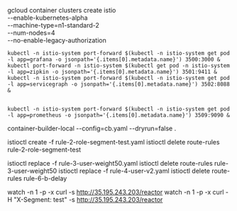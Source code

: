 
gcloud container clusters create istio \
    --enable-kubernetes-alpha \
    --machine-type=n1-standard-2 \
    --num-nodes=4 \
    --no-enable-legacy-authorization



```
kubectl -n istio-system port-forward $(kubectl -n istio-system get pod -l app=grafana -o jsonpath='{.items[0].metadata.name}') 3500:3000 &
kubectl port-forward -n istio-system $(kubectl get pod -n istio-system -l app=zipkin -o jsonpath='{.items[0].metadata.name}') 3501:9411 &
kubectl -n istio-system port-forward $(kubectl -n istio-system get pod -l app=servicegraph -o jsonpath='{.items[0].metadata.name}') 3502:8088 &   


kubectl -n istio-system port-forward $(kubectl -n istio-system get pod -l app=prometheus -o jsonpath='{.items[0].metadata.name}') 3509:9090 &

```





container-builder-local --config=cb.yaml --dryrun=false .


istioctl create -f rule-2-role-segment-test.yaml
istioctl delete route-rules rule-2-role-segment-test

istioctl replace -f rule-3-user-weight50.yaml
istioctl delete route-rules rule-3-user-weight50
istioctl replace -f rule-4-user-v2.yaml
istioctl delete route-rules rule-6-b-delay

watch -n 1 -p -x curl -s http://35.195.243.203/reactor
watch -n 1 -p -x curl -H "X-Segment: test" -s http://35.195.243.203/reactor

